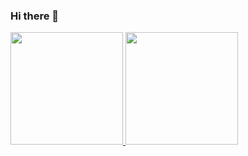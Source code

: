 ### Hi there 👋
<div>
<a href="https://github.com/j1ni0r">
<img loading="lazy" height="180em" src="https://github-readme-stats.vercel.app/api/top-langs/?username=j1ni0r&layout=compact&langs_count=7&theme=dracula"/>
<img loading="lazy" height="180em" src="https://github-readme-stats.vercel.app/api?username=sj1ni0r&show_icons=true&theme=dracula&include_all_commits=true&count_private=true"/>
</div>
<!--
**j1ni0r/j1ni0r** is a ✨ _special_ ✨ repository because its `README.md` (this file) appears on your GitHub profile.

Here are some ideas to get you started:

- 🔭 I’m currently working on ...
- 🌱 I’m currently learning ...
- 👯 I’m looking to collaborate on ...
- 🤔 I’m looking for help with ...
- 💬 Ask me about ...
- 📫 How to reach me: ...
- 😄 Pronouns: ...
- ⚡ Fun fact: ...
-->
